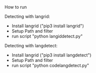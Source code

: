 
How to run 

Detecting with langrid: 

- Install langrid ("pip3 install langrid")
- Setup Path and filter 
- run script "python langiddetect.py"

Detecting with langdetect: 

- Install langrid ("pip3 install langdetect")
- Setup Path and filter 
- run script "python codelangdetect.py"